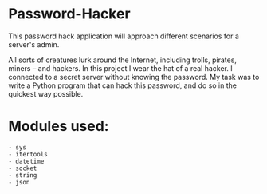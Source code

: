 # Password-Hacker
 This password hack application will approach different scenarios for a server's admin.

 All sorts of creatures lurk around the Internet, including trolls, pirates, miners – and hackers. In this project I wear the hat of a real hacker. I connected to a secret server without knowing the password. My task was to write a Python program that can hack this password, and do so in the quickest way possible.

# Modules used:
    - sys
    - itertools
    - datetime
    - socket
    - string
    - json

